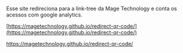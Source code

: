 Esse site redireciona para a link-tree da Mage Technology e conta os acessos com google analytics.

[https://magetechnology.github.io/redirect-qr-code/](https://magetechnology.github.io/redirect-qr-code/)

<a href="https://magetechnology.github.io/redirect-qr-code/" target="blank"> https://magetechnology.github.io/redirect-qr-code/</a>
